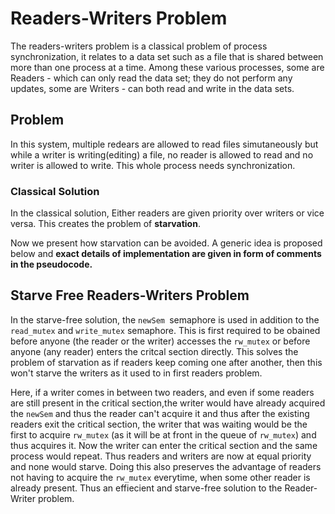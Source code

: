 # Readers-Writers Problem
The readers-writers problem is a classical problem of process synchronization, it relates to a data set such as a file that is shared between more than one process at a time. Among these various processes, some are Readers - which can only read the data set; they do not perform any updates, some are Writers - can both read and write in the data sets.
## Problem
 In this system, multiple redears are allowed to read files simutaneously but while a writer is writing(editing) a file, no reader is allowed to read and no writer is allowed to write. This whole process needs synchronization.

### Classical Solution
 In the classical solution, Either readers are given priority over writers or vice versa. This creates the problem of **starvation**.
 
 Now we present how starvation can be avoided. A generic idea is proposed below and **exact details of implementation are given in form of comments in the pseudocode.**
 ## Starve Free Readers-Writers Problem

In the starve-free solution, the `newSem `semaphore is used in addition to the `read_mutex` and `write_mutex` semaphore. This is first required to be obained before anyone (the reader or the writer) accesses the `rw_mutex` or before anyone (any reader) enters the critcal section directly. This solves the problem of starvation as if readers keep coming one after another, then this won't starve the writers as it used to in first readers problem.

 Here, if a writer comes in between two readers, and even if some readers are still present in the critical section,the writer would have already acquired the `newSem` and thus the reader can't acquire it and thus after the existing readers exit the critical section, the writer that was waiting would be the first to acquire `rw_mutex` (as it will be at front in the queue of `rw_mutex`) and thus acquires it. Now the writer can enter the critical section and the same process would repeat. Thus readers and writers are now at equal priority and none would starve. Doing this also preserves the advantage of readers not having to acquire the `rw_mutex` everytime, when some other reader is already present. Thus an effiecient and starve-free solution to the Reader-Writer problem.